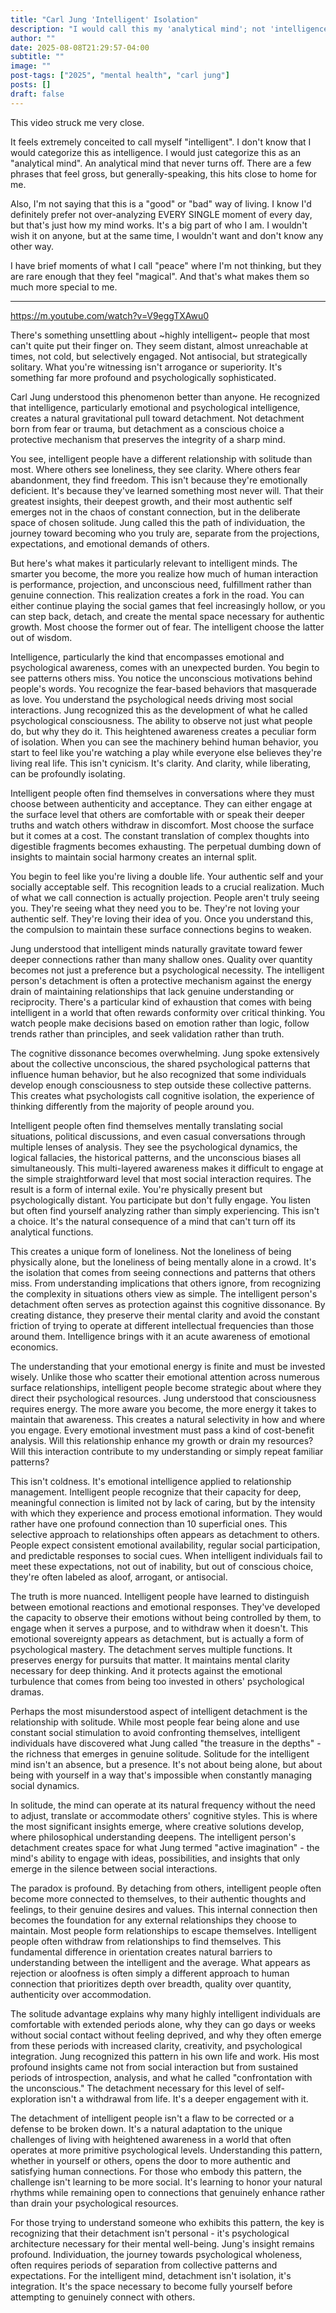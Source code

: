 ```yaml
---
title: "Carl Jung 'Intelligent' Isolation"
description: "I would call this my 'analytical mind'; not 'intelligence'"
author: ""
date: 2025-08-08T21:29:57-04:00
subtitle: ""
image: ""
post-tags: ["2025", "mental health", "carl jung"]
posts: []
draft: false
---
```


This video struck me very close.

It feels extremely conceited to call myself "intelligent". I don't know that I
would categorize this as intelligence. I would just categorize this as an "analytical mind". An analytical mind
that never turns off. There are a few phrases that feel gross, but generally-speaking, this hits close to home for
me.

Also, I'm not saying that this is a "good" or "bad" way of living. I know I'd definitely prefer not over-analyzing
EVERY SINGLE moment of every day, but that's just how my mind works. It's a big part of who I am. I wouldn't
wish it on anyone, but at the same time, I wouldn't want and don't know any other way.

I have brief moments of what I call "peace" where I'm not thinking, but they are rare enough that they
feel "magical". And that's what makes them so much more special to me.

---

https://m.youtube.com/watch?v=V9eggTXAwu0

There's something unsettling about ~highly intelligent~ people that most can't quite put their finger on.
They seem distant, almost unreachable at times, not cold, but selectively engaged. Not antisocial, but strategically solitary.
What you're witnessing isn't arrogance or superiority. It's something far more profound and psychologically sophisticated.

Carl Jung understood this phenomenon better than anyone. He recognized that intelligence, particularly emotional
and psychological intelligence, creates a natural gravitational pull toward detachment. Not detachment born from
fear or trauma, but detachment as a conscious choice a protective mechanism that preserves the integrity
of a sharp mind.

You see, intelligent people have a different relationship with solitude than most.
Where others see loneliness, they see clarity. Where others fear abandonment, they find freedom.
This isn't because they're emotionally deficient. It's because they've learned something most never will.
That their greatest insights, their deepest growth, and their most authentic self emerges not in the
chaos of constant connection, but in the deliberate space of chosen solitude. Jung called this the path
of individuation, the journey toward becoming who you truly are, separate from the projections,
expectations, and emotional demands of others.

But here's what makes it particularly relevant to intelligent minds. The smarter you become, the more you
realize how much of human interaction is performance, projection, and unconscious need, fulfillment rather
than genuine connection. This realization creates a fork in the road. You can either continue playing the
social games that feel increasingly hollow, or you can step back, detach, and create the mental space
necessary for authentic growth. Most choose the former out of fear. The intelligent choose the latter
out of wisdom.

Intelligence, particularly the kind that encompasses emotional and psychological awareness, comes with
an unexpected burden. You begin to see patterns others miss. You notice the unconscious motivations behind
people's words. You recognize the fear-based behaviors that masquerade as love. You understand the
psychological needs driving most social interactions. Jung recognized this as the development of what
he called psychological consciousness. The ability to observe not just what people do, but why they do it.
This heightened awareness creates a peculiar form of isolation. When you can see the machinery behind
human behavior, you start to feel like you're watching a play while everyone else believes they're
living real life. This isn't cynicism. It's clarity. And clarity, while liberating, can be profoundly
isolating.

Intelligent people often find themselves in conversations where they must choose between authenticity
and acceptance. They can either engage at the surface level that others are comfortable with or speak
their deeper truths and watch others withdraw in discomfort. Most choose the surface but it comes at
a cost. The constant translation of complex thoughts into digestible fragments becomes exhausting.
The perpetual dumbing down of insights to maintain social harmony creates an internal split.

You begin to feel like you're living a double life. Your authentic self and your socially acceptable
self. This recognition leads to a crucial realization. Much of what we call connection is actually projection.
People aren't truly seeing you. They're seeing what they need you to be. They're not loving your authentic self.
They're loving their idea of you. Once you understand this, the compulsion to maintain these surface
connections begins to weaken.

Jung understood that intelligent minds naturally gravitate toward fewer deeper connections rather
than many shallow ones. Quality over quantity becomes not just a preference but a psychological necessity.
The intelligent person's detachment is often a protective mechanism against the energy drain of
maintaining relationships that lack genuine understanding or reciprocity. There's a particular
kind of exhaustion that comes with being intelligent in a world that often rewards conformity
over critical thinking. You watch people make decisions based on emotion rather than logic,
follow trends rather than principles, and seek validation rather than truth.

The cognitive dissonance becomes overwhelming. Jung spoke extensively about the collective unconscious,
the shared psychological patterns that influence human behavior, but he also recognized that some
individuals develop enough consciousness to step outside these collective patterns.
This creates what psychologists call cognitive isolation, the experience of thinking differently from
the majority of people around you.

Intelligent people often find themselves mentally translating social situations, political discussions,
and even casual conversations through multiple lenses of analysis. They see the psychological dynamics,
the logical fallacies, the historical patterns, and the unconscious biases all simultaneously.
This multi-layered awareness makes it difficult to engage at the simple straightforward level
that most social interaction requires. The result is a form of internal exile. You're physically present
but psychologically distant. You participate but don't fully engage. You listen but often find yourself
analyzing rather than simply experiencing. This isn't a choice. It's the natural consequence of a mind
that can't turn off its analytical functions.

This creates a unique form of loneliness. Not the loneliness of being physically alone, but the loneliness
of being mentally alone in a crowd. It's the isolation that comes from seeing connections and patterns
that others miss. From understanding implications that others ignore, from recognizing the complexity in
situations others view as simple. The intelligent person's detachment often serves as protection against
this cognitive dissonance. By creating distance, they preserve their mental clarity and avoid the constant
friction of trying to operate at different intellectual frequencies than those around them. Intelligence
brings with it an acute awareness of emotional economics.

The understanding that your emotional energy is finite and must be invested
wisely. Unlike those who scatter their emotional attention across numerous
surface relationships, intelligent people become strategic about where they
direct their psychological resources. Jung understood that consciousness
requires energy. The more aware you become, the more energy it takes to
maintain that awareness. This creates a natural selectivity in how and where
you engage. Every emotional investment must pass a kind of cost-benefit
analysis. Will this relationship enhance my growth or drain my resources?
Will this interaction contribute to my understanding or simply repeat familiar
patterns?

This isn't coldness. It's emotional intelligence applied to relationship
management. Intelligent people recognize that their capacity for deep,
meaningful connection is limited not by lack of caring, but by the intensity
with which they experience and process emotional information. They would
rather have one profound connection than 10 superficial ones. This selective
approach to relationships often appears as detachment to others. People expect
consistent emotional availability, regular social participation, and
predictable responses to social cues. When intelligent individuals fail to
meet these expectations, not out of inability, but out of conscious choice,
they're often labeled as aloof, arrogant, or antisocial.

The truth is more nuanced. Intelligent people have learned to distinguish
between emotional reactions and emotional responses. They've developed the
capacity to observe their emotions without being controlled by them, to engage
when it serves a purpose, and to withdraw when it doesn't. This emotional
sovereignty appears as detachment, but is actually a form of psychological
mastery. The detachment serves multiple functions. It preserves energy for
pursuits that matter. It maintains mental clarity necessary for deep thinking.
And it protects against the emotional turbulence that comes from being too
invested in others' psychological dramas.

Perhaps the most misunderstood aspect of intelligent detachment is the
relationship with solitude. While most people fear being alone and use
constant social stimulation to avoid confronting themselves, intelligent
individuals have discovered what Jung called "the treasure in the depths" -
the richness that emerges in genuine solitude. Solitude for the intelligent
mind isn't an absence, but a presence. It's not about being alone, but about
being with yourself in a way that's impossible when constantly managing social
dynamics.

In solitude, the mind can operate at its natural frequency without the need to
adjust, translate or accommodate others' cognitive styles. This is where the
most significant insights emerge, where creative solutions develop, where
philosophical understanding deepens. The intelligent person's detachment
creates space for what Jung termed "active imagination" - the mind's ability
to engage with ideas, possibilities, and insights that only emerge in the
silence between social interactions.

The paradox is profound. By detaching from others, intelligent people often
become more connected to themselves, to their authentic thoughts and feelings,
to their genuine desires and values. This internal connection then becomes the
foundation for any external relationships they choose to maintain. Most people
form relationships to escape themselves. Intelligent people often withdraw
from relationships to find themselves. This fundamental difference in
orientation creates natural barriers to understanding between the intelligent
and the average. What appears as rejection or aloofness is often simply a
different approach to human connection that prioritizes depth over breadth,
quality over quantity, authenticity over accommodation.

The solitude advantage explains why many highly intelligent individuals are
comfortable with extended periods alone, why they can go days or weeks without
social contact without feeling deprived, and why they often emerge from these
periods with increased clarity, creativity, and psychological integration.
Jung recognized this pattern in his own life and work. His most profound
insights came not from social interaction but from sustained periods of
introspection, analysis, and what he called "confrontation with the
unconscious." The detachment necessary for this level of self-exploration
isn't a withdrawal from life. It's a deeper engagement with it.

The detachment of intelligent people isn't a flaw to be corrected or a defense
to be broken down. It's a natural adaptation to the unique challenges of
living with heightened awareness in a world that often operates at more
primitive psychological levels. Understanding this pattern, whether in
yourself or others, opens the door to more authentic and satisfying human
connections. For those who embody this pattern, the challenge isn't learning
to be more social. It's learning to honor your natural rhythms while
remaining open to connections that genuinely enhance rather than drain your
psychological resources.

For those trying to understand someone who exhibits this pattern, the key is
recognizing that their detachment isn't personal - it's psychological
architecture necessary for their mental well-being. Jung's insight remains
profound. Individuation, the journey towards psychological wholeness, often
requires periods of separation from collective patterns and expectations. For
the intelligent mind, detachment isn't isolation, it's integration. It's the
space necessary to become fully yourself before attempting to genuinely
connect with others.
